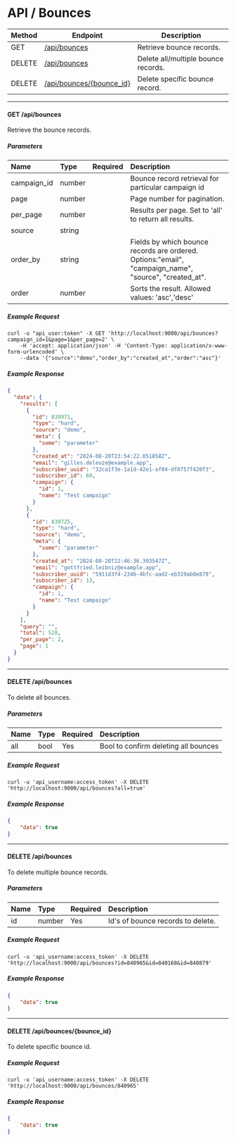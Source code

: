 # API / Bounces

Method   | Endpoint                                                | Description
---------|---------------------------------------------------------|------------------------------------------------
GET      | [/api/bounces](#get-apibounces)                         | Retrieve bounce records.
DELETE   | [/api/bounces](#delete-apibounces)                      | Delete all/multiple bounce records.
DELETE   | [/api/bounces/{bounce_id}](#delete-apibouncesbounce_id) | Delete specific bounce record.


______________________________________________________________________

#### GET /api/bounces

Retrieve the bounce records.

##### Parameters

| Name       | Type     | Required | Description                                                      |
|:-----------|:---------|:---------|:-----------------------------------------------------------------|
| campaign_id| number   |          | Bounce record retrieval for particular campaign id               |
| page       | number   |          | Page number for pagination.                                      |
| per_page   | number   |          | Results per page. Set to 'all' to return all results.            |
| source     | string   |          |                                |
| order_by   | string   |          | Fields by which bounce records are ordered. Options:"email", "campaign_name", "source", "created_at".        |
| order      | number   |          | Sorts the result. Allowed values: 'asc','desc'                   |

##### Example Request

```shell
curl -u "api_user:token" -X GET 'http://localhost:9000/api/bounces?campaign_id=1&page=1&per_page=2' \ 
    -H 'accept: application/json' -H 'Content-Type: application/x-www-form-urlencoded' \
    --data '{"source":"demo","order_by":"created_at","order":"asc"}'
```

##### Example Response

```json
{
  "data": {
    "results": [
      {
        "id": 839971,
        "type": "hard",
        "source": "demo",
        "meta": {
          "some": "parameter"
        },
        "created_at": "2024-08-20T23:54:22.851858Z",
        "email": "gilles.deleuze@example.app",
        "subscriber_uuid": "32ca1f3e-1a1d-42e1-af04-df0757f420f3",
        "subscriber_id": 60,
        "campaign": {
          "id": 1,
          "name": "Test campaign"
        }
      },
      {
        "id": 839725,
        "type": "hard",
        "source": "demo",
        "meta": {
          "some": "parameter"
        },
        "created_at": "2024-08-20T22:46:36.393547Z",
        "email": "gottfried.leibniz@example.app",
        "subscriber_uuid": "5911d3f4-2346-4bfc-aad2-eb319ab0e879",
        "subscriber_id": 13,
        "campaign": {
          "id": 1,
          "name": "Test campaign"
        }
      }
    ],
    "query": "",
    "total": 528,
    "per_page": 2,
    "page": 1
  }
}
```

______________________________________________________________________

#### DELETE /api/bounces

To delete all bounces.

##### Parameters

| Name    | Type      | Required | Description                          |
|:--------|:----------|:---------|:-------------------------------------|
| all     | bool      | Yes      | Bool to confirm deleting all bounces |

##### Example Request

```shell
curl -u 'api_username:access_token' -X DELETE 'http://localhost:9000/api/bounces?all=true'
```

##### Example Response

```json
{
    "data": true
}
```

______________________________________________________________________

#### DELETE /api/bounces

To delete multiple bounce records.

##### Parameters

| Name    | Type      | Required | Description                          |
|:--------|:----------|:---------|:-------------------------------------|
| id      | number    | Yes      | Id's of bounce records to delete.    |

##### Example Request

```shell
curl -u 'api_username:access_token' -X DELETE 'http://localhost:9000/api/bounces?id=840965&id=840168&id=840879'
```

##### Example Response

```json
{
    "data": true
}
```

______________________________________________________________________

#### DELETE /api/bounces/{bounce_id}

To delete specific bounce id.

##### Example Request

```shell
curl -u 'api_username:access_token' -X DELETE 'http://localhost:9000/api/bounces/840965'
```

##### Example Response

```json
{
    "data": true
}
```